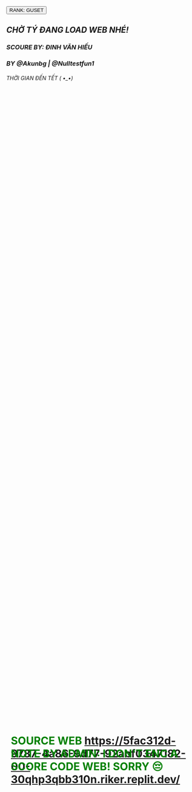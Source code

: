 # SOURCE WEB https://5fac312d-9787-4a86-9d77-92abf0347182-00-30qhp3qbb310n.riker.replit.dev/
# <!DOCTYPE html>
<html>
<head>
  <h1>NOTE BY ADMIN: I DON'T ENC A SCORE CODE WEB! SORRY 😔</h1>
  <html lang="vi">
    <title>( •_•)</title>
    <link rel="stylesheet" type="text/css" href="styles.css">
</head>
<body>
<address>
   <button onclick="window.location.href = 'rank.html';">RANK: GUSET</button>
<!DOCTYPE>
<html>
  <html lang="vi">
    <head>
     <body>
<link rel="stylesheet" type="text/css" href="style.css">
       <address>
    <title>404?</title>
  <style>
    h1 {
      position: absolute;
      top: 50%;
      left: 50%;
      transform: translate(-50%, -50%);
      color: green;
    }
    </style>
    <h2>CHỜ TÝ ĐANG LOAD WEB NHÉ!</h2>
       </head>
     </body>
  </html>
  <h3>SCOURE BY: ĐINH VĂN HIẾU</h3>
  <h3>BY @Akunbg | @Nulltestfun1</h2>
</address>
  
  </html>
  <!DOCTYPE html>
<html>
<head>
  <title></title>
  <link rel="stylesheet" type="text/css" href="style.css">
</head>
<body>
  <h6>THỜI GIAN ĐẾN TẾT ( •_•)</h6>
  <div id="countdown"></div>
  <div id="message"></div>
  
  <script src="script.js"></script>
</body>
</html>

<div class="snowflakes" aria-hidden="true">
  <div class="snowflake"></div>
  <div class="snowflake"></div>
  <div class="snowflake"></div>
  <div class="snowflake"></div>
  <div class="snowflake"></div>
  <div class="snowflake"></div>
  <div class="snowflake"></div>
  <div class="snowflake"></div>
  <div class="snowflake"></div>
  <div class="snowflake"></div>
  <div class="snowflake"></div>
  <div class="snowflake"></div>
</div>

<style>
  @-webkit-keyframes snowflakes-fall {
    0% {top:-10%}
    100% {top:100%}
  }
  @-webkit-keyframes snowflakes-shake {
    0%,100% {-webkit-transform:translateX(0);transform:translateX(0)}
    50% {-webkit-transform:translateX(80px);transform:translateX(80px)}
  }
  @keyframes snowflakes-fall {
    0% {top:-10%}
    100% {top:100%}
  }
  @keyframes snowflakes-shake {
    0%,100%{ transform:translateX(0)}
    50% {transform:translateX(80px)}
  }
  .snowflake {
    color: #fff;
    font-size: 1em;
    font-family: Arial, sans-serif;
    text-shadow: 0 0 5px #000;
    position:fixed;
    top:-10%;
    z-index:9999;
    -webkit-user-select:none;
    -moz-user-select:none;
    -ms-user-select:none;
    user-select:none;
    cursor:default;
    -webkit-animation-name:snowflakes-fall,snowflakes-shake;
    -webkit-animation-duration:10s,3s;
    -webkit-animation-timing-function:linear,ease-in-out;
    -webkit-animation-iteration-count:infinite,infinite;
    -webkit-animation-play-state:running,running;
    animation-name:snowflakes-fall,snowflakes-shake;
    animation-duration:10s,3s;
    animation-timing-function:linear,ease-in-out;
    animation-iteration-count:infinite,infinite;
    animation-play-state:running,running;
  }
  .snowflake:nth-of-type(0){
    left:1%;-webkit-animation-delay:0s,0s;animation-delay:0s,0s
  }
  .snowflake:nth-of-type(1){
    left:10%;-webkit-animation-delay:1s,1s;animation-delay:1s,1s
  }
  .snowflake:nth-of-type(2){
    left:20%;-webkit-animation-delay:6s,.5s;animation-delay:6s,.5s
  }
  .snowflake:nth-of-type(3){
    left:30%;-webkit-animation-delay:4s,2s;animation-delay:4s,2s
  }
  .snowflake:nth-of-type(4){
    left:40%;-webkit-animation-delay:2s,2s;animation-delay:2s,2s
  }
  .snowflake:nth-of-type(5){
    left:50%;-webkit-animation-delay:8s,3s;animation-delay:8s,3s
  }
  .snowflake:nth-of-type(6){
    left:60%;-webkit-animation-delay:6s,2s;animation-delay:6s,2s
  }
  .snowflake:nth-of-type(7){
    left:70%;-webkit-animation-delay:2.5s,1s;animation-delay:2.5s,1s
  }
  .snowflake:nth-of-type(8){
    left:80%;-webkit-animation-delay:1s,0s;animation-delay:1s,0s
  }
  .snowflake:nth-of-type(9){
    left:90%;-webkit-animation-delay:3s,1.5s;animation-delay:3s,1.5s
  }
  .snowflake:nth-of-type(10){
    left:25%;-webkit-animation-delay:2s,0s;animation-delay:2s,0s
  }
  .snowflake:nth-of-type(11){
    left:65%;-webkit-animation-delay:4s,2.5s;animation-delay:4s,2.5s
  }
</style></body>
<div class="snowflakes" aria-hidden="true">
  <div class="snowflake">❄️</div>
  <div class="snowflake">❄️</div>
  <div class="snowflake">❄️</div>
  <div class="snowflake">❄️</div>
  <div class="snowflake">❄️</div>
  <div class="snowflake">❄️</div>
  <div class="snowflake">❄️</div>
  <div class="snowflake">❄️</div>
  <div class="snowflake">❄️</div>
  <div class="snowflake">❄️</div>
  <div class="snowflake">❄️</div>
  <div class="snowflake">❄️</div>
</div>

<style>
  @-webkit-keyframes snowflakes-fall {
    0% {top:-10%}
    100% {top:100%}
  }
  @-webkit-keyframes snowflakes-shake {
    0%,100% {-webkit-transform:translateX(0);transform:translateX(0)}
    50% {-webkit-transform:translateX(80px);transform:translateX(80px)}
  }
  @keyframes snowflakes-fall {
    font-size: 30px;
    0% {top:-10%}
    100% {top:100%}
  }
  @keyframes snowflakes-shake {
    font-size: 30px;
    0%,100%{ transform:translateX(0)}
    50% {transform:translateX(80px)}
  }
  .snowflake {
    color: #fff;
    font-size: 3em;
    font-family: Arial, sans-serif;
    text-shadow: 0 0 5px #000;
    position:fixed;
    top:-10%;
    z-index:9999;
    -webkit-user-select:none;
    -moz-user-select:none;
    -ms-user-select:none;
    user-select:none;
    cursor:default;
    -webkit-animation-name:snowflakes-fall,snowflakes-shake;
    -webkit-animation-duration:10s,3s;
    -webkit-animation-timing-function:linear,ease-in-out;
    -webkit-animation-iteration-count:infinite,infinite;
    -webkit-animation-play-state:running,running;
    animation-name:snowflakes-fall,snowflakes-shake;
    animation-duration:10s,3s;
    animation-timing-function:linear,ease-in-out;
    animation-iteration-count:infinite,infinite;
    animation-play-state:running,running;
  }
  .snowflake:nth-of-type(0){
    left:1%;-webkit-animation-delay:0s,0s;animation-delay:0s,0s
  }
  .snowflake:nth-of-type(1){
    left:10%;-webkit-animation-delay:1s,1s;animation-delay:1s,1s
  }
  .snowflake:nth-of-type(2){
    left:20%;-webkit-animation-delay:6s,.5s;animation-delay:6s,.5s
  }
  .snowflake:nth-of-type(3){
    left:30%;-webkit-animation-delay:4s,2s;animation-delay:4s,2s
  }
  .snowflake:nth-of-type(4){
    left:40%;-webkit-animation-delay:2s,2s;animation-delay:2s,2s
  }
  .snowflake:nth-of-type(5){
    left:50%;-webkit-animation-delay:8s,3s;animation-delay:8s,3s
  }
  .snowflake:nth-of-type(6){
    left:60%;-webkit-animation-delay:6s,2s;animation-delay:6s,2s
  }
  .snowflake:nth-of-type(7){
    left:70%;-webkit-animation-delay:2.5s,1s;animation-delay:2.5s,1s
  }
  .snowflake:nth-of-type(8){
    left:80%;-webkit-animation-delay:1s,0s;animation-delay:1s,0s
  }
  .snowflake:nth-of-type(9){
    left:90%;-webkit-animation-delay:3s,1.5s;animation-delay:3s,1.5s
  }
  .snowflake:nth-of-type(10){
    left:25%;-webkit-animation-delay:2s,0s;animation-delay:2s,0s
  }
  .snowflake:nth-of-type(11){
    left:65%;-webkit-animation-delay:4s,2.5s;animation-delay:4s,2.5s
  }
</style></body>

<!DOCTYPE html>
<html>
<head>
    <script>
       // Mảng chứa danh sách các tệp nhạc
var musicList = [
  "tett.mp3",
  "tett.mp3",
  "matmoc.mp3",
  "matmoc.mp3",
  "lenpho.mp3",
  "lenpho.mp3",
  "euanh.mp3",
  "euanh.mp3",
  "benem.mp3",
  "benem.mp3",
];

// Biến lưu trữ nhạc đang được phát
var currentMusic = "";

// Hàm phát nhạc ngẫu nhiên không trùng với nhạc đang được phát
function playRandomMusic() {
  // Tạo index ngẫu nhiên
  var randomIndex = Math.floor(Math.random() * musicList.length);
  var randomMusic = musicList[randomIndex];

  // Kiểm tra nếu nhạc ngẫu nhiên trùng với nhạc đang được phát
  if (randomMusic === currentMusic) {
    // Nếu trùng, gọi lại hàm để chọn nhạc ngẫu nhiên khác
    playRandomMusic();
  } else {
    // Nếu không trùng, cập nhật nhạc đang được phát và phát nhạc
    currentMusic = randomMusic;
    var musicSource = document.getElementById("musicSource");
    musicSource.src = randomMusic;
    document.getElementById("musicPlayer").load();
    document.getElementById("musicPlayer").play();
  }
}

// Gắn sự kiện click cho toàn bộ trang web
document.addEventListener("click", function() {
  playRandomMusic();
});
    </script>
</head>
<body>
  <audio id="musicPlayer">
    <source id="musicSource" type="audio/mp3">
  </audio>
</body>
</html>
<!DOCTYPE html>
<html>
		<meta charset="UTF-8">
<head>
<script>
var countDownDate = new Date().getTime() + (12  * 1000); // Lấy thời gian hiện tại và cộng thêm 60 giây

var countdown = setInterval(function() {
  var now = new Date().getTime();
  var distance = countDownDate - now;

  // Tính toán thời gian bị trừ đi và hiển thị trong HTML
  var seconds = Math.floor((distance % (1000 * 60)) / 1000);
  document.getElementById("timer").innerHTML = seconds + "s";

  // Khi đến trạng thái kết thúc, dừng đếm ngược
  if (distance < 0) {
    clearInterval(countdown);
    document.getElementById("timer").innerHTML = "ĐANG CHUYỂN BẠN ĐẾN TRANG ĐÍCH!";
    // Chuyển đến trang web HTML khi kết thúc đếm ngược
    window.location.href = "index2.html";
  }
}, 1000);
</script>
</head>
<h1 id="timer"><p id="timer"></p></h1
